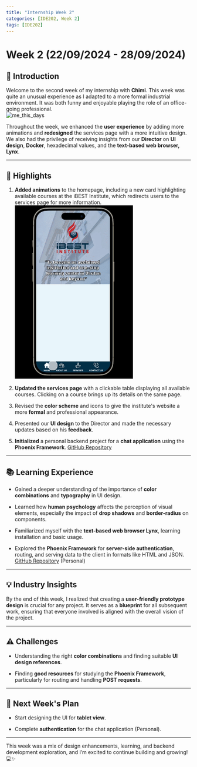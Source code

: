 ```yaml
---
title: "Internship Week 2"
categories: [IDE202, Week 2]
tags: [IDE202]
---
```


# **Week 2 (22/09/2024 - 28/09/2024)**

## 🌟 **Introduction**

Welcome to the second week of my internship with **Chimi**. This week was quite an unusual experience as I adapted to a more formal industrial environment. It was both funny and enjoyable playing the role of an office-going professional.  
![me_this_days](https://i.redd.it/iaoxv23z40za1.jpg)

Throughout the week, we enhanced the **user experience** by adding more animations and **redesigned** the services page with a more intuitive design. We also had the privilege of receiving insights from our **Director** on **UI design**, **Docker**, hexadecimal values, and the **text-based web browser, Lynx**.

---

## 🚀 **Highlights**

1. **Added animations** to the homepage, including a new card highlighting available courses at the iBEST Institute, which redirects users to the services page for more information.  
   ![animation](../image/gif2.gif)

2. **Updated the services page** with a clickable table displaying all available courses. Clicking on a course brings up its details on the same page.

3. Revised the **color scheme** and icons to give the institute's website a more **formal** and professional appearance.

4. Presented our **UI design** to the Director and made the necessary updates based on his **feedback**.

5. **Initialized** a personal backend project for a **chat application** using the **Phoenix Framework**. [GitHub Repository](https://github.com/C-gyeltshen/chat_backend.git)

---

## 📚 **Learning Experience**

- Gained a deeper understanding of the importance of **color combinations** and **typography** in UI design.
  
- Learned how **human psychology** affects the perception of visual elements, especially the impact of **drop shadows** and **border-radius** on components.
  
- Familiarized myself with the **text-based web browser Lynx**, learning installation and basic usage.  


- Explored the **Phoenix Framework** for **server-side authentication**, routing, and serving data to the client in formats like HTML and JSON. [GitHub Repository](https://github.com/C-gyeltshen/chat_backend.git) (Personal)

---

## 💡 **Industry Insights**

By the end of this week, I realized that creating a **user-friendly prototype design** is crucial for any project. It serves as a **blueprint** for all subsequent work, ensuring that everyone involved is aligned with the overall vision of the project.

---

## ⚠️ **Challenges**

- Understanding the right **color combinations** and finding suitable **UI design references**.
  
- Finding **good resources** for studying the **Phoenix Framework**, particularly for routing and handling **POST requests**.

---

## 🎯 **Next Week's Plan**

- Start designing the UI for **tablet view**.

- Complete **authentication** for the chat application (Personal).

---

This week was a mix of design enhancements, learning, and backend development exploration, and I’m excited to continue building and growing! 💻✨
